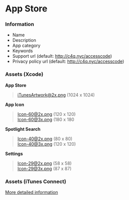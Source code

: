 # App Store

### Information
* Name
* Description
* App category
* Keywords
* Support url (default: http://c4q.nyc/accesscode)
* Privacy policy url (default: http://c4q.nyc/accesscode)

### Assets (Xcode)
 
**App Store**
> iTunesArtwork@2x.png (1024 x 1024)

**App Icon**
> Icon-60@2x.png (120 x 120)  
> Icon-60@3x.png (180 x 180

**Spotlight Search**
> Icon-40@2x.png (80 x 80)  
> Icon-40@3x.png (120 x 120)

**Settings**
> Icon-29@2x.png (58 x 58)  
> Icon-29@3x.png (87 x 87)

### Assets (iTunes Connect)

[More detailed information](https://developer.apple.com/library/ios/documentation/LanguagesUtilities/Conceptual/iTunesConnect_Guide/Appendices/Properties.html#//apple_ref/doc/uid/TP40011225-CH26-SW2)
